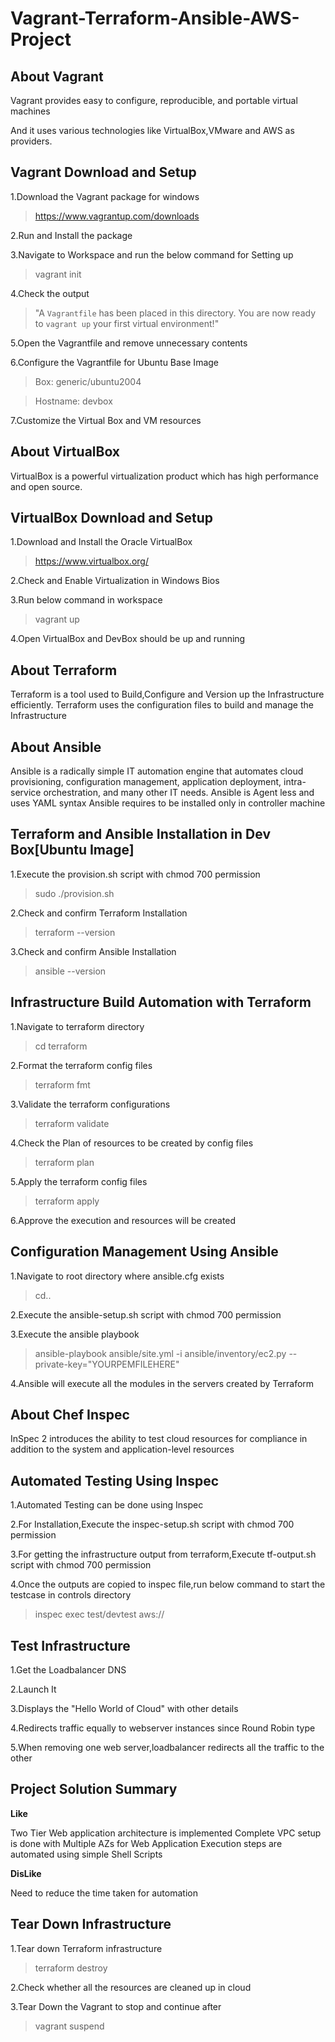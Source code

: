 # **Vagrant-Terraform-Ansible-AWS-Project**

## **About Vagrant**
Vagrant provides easy to configure, reproducible, and portable virtual machines

And it uses various technologies like VirtualBox,VMware and AWS as providers.

## **Vagrant Download and Setup**
1.Download the Vagrant package for windows

> https://www.vagrantup.com/downloads

2.Run and Install the package

3.Navigate to Workspace and run the below command for Setting up

> vagrant init

4.Check the output

> "A `Vagrantfile` has been placed in this directory. You are now
> ready to `vagrant up` your first virtual environment!"

5.Open the Vagrantfile and remove unnecessary contents

6.Configure the Vagrantfile for Ubuntu Base Image

> Box: generic/ubuntu2004

> Hostname: devbox

7.Customize the Virtual Box and VM resources

## **About VirtualBox**
VirtualBox is a powerful virtualization product which has high performance and open source.

## **VirtualBox Download and Setup**

1.Download and Install the Oracle VirtualBox

> https://www.virtualbox.org/

2.Check and Enable Virtualization in Windows Bios

3.Run below command in workspace

> vagrant up

4.Open VirtualBox and DevBox should be up and running

## **About Terraform**
Terraform is a tool used to Build,Configure and Version up the Infrastructure efficiently.
Terraform uses the configuration files to build and manage the Infrastructure

## **About Ansible**

Ansible is a radically simple IT automation engine that automates cloud provisioning, configuration management, application deployment, intra-service orchestration, and many other IT needs.
Ansible is Agent less and uses YAML syntax
Ansible requires to be installed only in controller machine

## **Terraform and Ansible Installation in Dev Box[Ubuntu Image]**

1.Execute the provision.sh script with chmod 700 permission

> sudo ./provision.sh

2.Check and confirm Terraform Installation

> terraform --version

3.Check and confirm Ansible Installation

>ansible --version


## **Infrastructure Build Automation with Terraform**

1.Navigate to terraform directory

> cd terraform

2.Format the terraform config files

> terraform fmt

3.Validate the terraform configurations

> terraform validate

4.Check the Plan of resources to be created by config files

> terraform plan

5.Apply the terraform config files

> terraform apply

6.Approve the execution and resources will be created

## **Configuration Management Using Ansible**

1.Navigate to root directory where ansible.cfg exists

> cd..

2.Execute the ansible-setup.sh script with chmod 700 permission

3.Execute the ansible playbook

> ansible-playbook ansible/site.yml -i ansible/inventory/ec2.py --private-key="YOURPEMFILEHERE"

4.Ansible will execute all the modules in the servers created by Terraform

## **About Chef Inspec**

InSpec 2 introduces the ability to test cloud resources for compliance in addition to the system and application-level resources

## **Automated Testing Using Inspec**

1.Automated Testing can be done using Inspec

2.For Installation,Execute the inspec-setup.sh script with chmod 700 permission

3.For getting the infrastructure output from terraform,Execute tf-output.sh script with chmod 700 permission

4.Once the outputs are copied to inspec file,run below command to start the testcase in controls directory

> inspec exec test/devtest aws://

## **Test Infrastructure**

1.Get the Loadbalancer DNS

2.Launch It

3.Displays the "Hello World of Cloud" with other details

4.Redirects traffic equally to webserver instances since Round Robin type

5.When removing one web server,loadbalancer redirects all the traffic to the other

## **Project Solution Summary**

**Like**

Two Tier Web application architecture is implemented
Complete VPC setup is done with Multiple AZs for Web Application
Execution steps are automated using simple Shell Scripts

**DisLike**

Need to reduce the time taken for automation 

## **Tear Down Infrastructure**

1.Tear down Terraform infrastructure

> terraform destroy

2.Check whether all the resources are cleaned up in cloud

3.Tear Down the Vagrant to stop and continue after

> vagrant suspend 